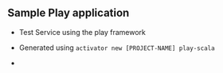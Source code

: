 Sample Play application
------
- Test Service using the play framework

- Generated using `activator new [PROJECT-NAME] play-scala`

- 
